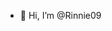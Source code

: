 - 👋 Hi, I’m @Rinnie09


<!---
Rinnie09/Rinnie09 is a ✨ special ✨ repository because its `README.md` (this file) appears on your GitHub profile.
You can click the Preview link to take a look at your changes.
--->
